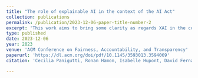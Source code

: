 ```yaml
---
title: "The role of explainable AI in the context of the AI Act"
collection: publications
permalink: /publication/2023-12-06-paper-title-number-2
excerpt: 'This work aims to bring some clarity as regards XAI in the context of the AI Act and focuses in particular on the AI Act requirements for transparency and human oversight. '
type: published
date: 2023-12-06
year: 2023
venue: 'ACM Conference on Fairness, Accountability, and Transparency'
paperurl: 'https://dl.acm.org/doi/pdf/10.1145/3593013.3594069'
citation: 'Cecilia Panigutti, Ronan Hamon, Isabelle Hupont, David Fernandez Llorca, Delia Fano Yela, Henrik Junklewitz, Salvatore Scalzo, Gabriele Mazzini, Ignacio Sanchez, Josep Soler Garrido, Emilia Gomez, <i>Online visibility graphs: Encoding visibility in a binary search tree</i>, ACM Conference on Fairness, Accountability, and Transparency, Dec 2023'

---
```

